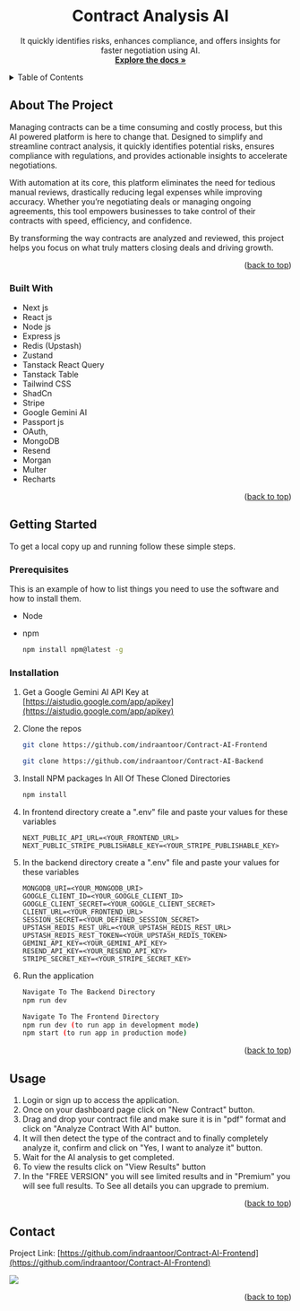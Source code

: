 <a id="readme-top"></a>

<!-- PROJECT LOGO -->
<br />
<div align="center">

  <h1 align="center">Contract Analysis AI</h1>

  <p align="center">
 It quickly identifies risks, enhances compliance, and offers insights for faster negotiation using AI.
    <br />
    <a href="https://github.com/indraantoor/Contract-AI-Frontend"><strong>Explore the docs »</strong></a>
  </p>
</div>

<!-- TABLE OF CONTENTS -->
<details>
  <summary>Table of Contents</summary>
  <ol>
    <li>
      <a href="#about-the-project">About The Project</a>
      <ul>
        <li><a href="#built-with">Built With</a></li>
      </ul>
    </li>
    <li>
      <a href="#getting-started">Getting Started</a>
      <ul>
        <li><a href="#prerequisites">Prerequisites</a></li>
        <li><a href="#installation">Installation</a></li>
      </ul>
    </li>
    <li><a href="#usage">Usage</a></li>
    <li><a href="#contact">Contact</a></li>
  </ol>
</details>

<!-- ABOUT THE PROJECT -->

## About The Project

Managing contracts can be a time consuming and costly process, but this AI powered platform is here to change that. Designed to simplify and streamline contract analysis, it quickly identifies potential risks, ensures compliance with regulations, and provides actionable insights to accelerate negotiations.

With automation at its core, this platform eliminates the need for tedious manual reviews, drastically reducing legal expenses while improving accuracy. Whether you’re negotiating deals or managing ongoing agreements, this tool empowers businesses to take control of their contracts with speed, efficiency, and confidence.

By transforming the way contracts are analyzed and reviewed, this project helps you focus on what truly matters closing deals and driving growth.

<p align="right">(<a href="#readme-top">back to top</a>)</p>

### Built With

- Next js
- React js
- Node js
- Express js
- Redis (Upstash)
- Zustand
- Tanstack React Query
- Tanstack Table
- Tailwind CSS
- ShadCn
- Stripe
- Google Gemini AI
- Passport js
- OAuth,
- MongoDB
- Resend
- Morgan
- Multer
- Recharts

<p align="right">(<a href="#readme-top">back to top</a>)</p>

<!-- GETTING STARTED -->

## Getting Started

To get a local copy up and running follow these simple steps.

### Prerequisites

This is an example of how to list things you need to use the software and how to install them.

- Node

- npm
  ```sh
  npm install npm@latest -g
  ```

### Installation

1. Get a Google Gemini AI API Key at [https://aistudio.google.com/app/apikey](https://aistudio.google.com/app/apikey)
2. Clone the repos

   ```sh
   git clone https://github.com/indraantoor/Contract-AI-Frontend
   ```

   ```sh
   git clone https://github.com/indraantoor/Contract-AI-Backend
   ```

3. Install NPM packages In All Of These Cloned Directories
   ```sh
   npm install
   ```
4. In frontend directory create a ".env" file and paste your values for these variables
   ```
   NEXT_PUBLIC_API_URL=<YOUR_FRONTEND_URL>
   NEXT_PUBLIC_STRIPE_PUBLISHABLE_KEY=<YOUR_STRIPE_PUBLISHABLE_KEY>
   ```
5. In the backend directory create a ".env" file and paste your values for these variables
   ```
   MONGODB_URI=<YOUR_MONGODB_URI>
   GOOGLE_CLIENT_ID=<YOUR_GOOGLE_CLIENT_ID>
   GOOGLE_CLIENT_SECRET=<YOUR_GOOGLE_CLIENT_SECRET>
   CLIENT_URL=<YOUR_FRONTEND_URL>
   SESSION_SECRET=<YOUR_DEFINED_SESSION_SECRET>
   UPSTASH_REDIS_REST_URL=<YOUR_UPSTASH_REDIS_REST_URL>
   UPSTASH_REDIS_REST_TOKEN=<YOUR_UPSTASH_REDIS_TOKEN>
   GEMINI_API_KEY=<YOUR_GEMINI_API_KEY>
   RESEND_API_KEY=<YOUR_RESEND_API_KEY>
   STRIPE_SECRET_KEY=<YOUR_STRIPE_SECRET_KEY>
   ```
6. Run the application
   ```sh
   Navigate To The Backend Directory
   npm run dev
   ```
   ```sh
   Navigate To The Frontend Directory
   npm run dev (to run app in development mode)
   npm start (to run app in production mode)
   ```

<p align="right">(<a href="#readme-top">back to top</a>)</p>

<!-- USAGE EXAMPLES -->

## Usage

1. Login or sign up to access the application.
2. Once on your dashboard page click on "New Contract" button.
3. Drag and drop your contract file and make sure it is in "pdf" format and click on "Analyze Contract With AI" button.
4. It will then detect the type of the contract and to finally completely analyze it, confirm and click on "Yes, I want to analyze it" button.
5. Wait for the AI analysis to get completed.
6. To view the results click on "View Results" button
7. In the "FREE VERSION" you will see limited results and in "Premium" you will see full results. To See all details you can upgrade to premium.

<p align="right">(<a href="#readme-top">back to top</a>)</p>

<!-- CONTACT -->

## Contact

Project Link: [https://github.com/indraantoor/Contract-AI-Frontend](https://github.com/indraantoor/Contract-AI-Frontend)

<a href="https://in.linkedin.com/in/indraantoor"><img src="https://img.shields.io/badge/-LinkedIn-black.svg?style=for-the-badge&logo=linkedin&colorB=555" /></a>

<p align="right">(<a href="#readme-top">back to top</a>)</p>
